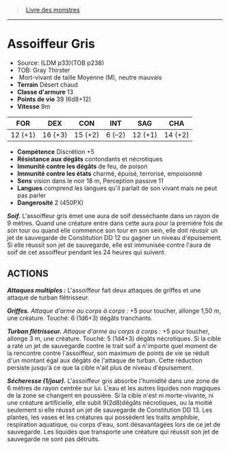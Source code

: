 ﻿> [Livre des monstres](tome_of_beasts.md)

---

# Assoiffeur Gris

- Source: (LDM p33)(TOB p238)
- TOB: Gray Thirster
-  Mort-vivant de taille Moyenne (M), neutre mauvais
- **Terrain** Désert chaud
- **Classe d'armure** 13
- **Points de vie** 39 (6d8+12)
- **Vitesse** 9m

|FOR|DEX|CON|INT|SAG|CHA|
|---|---|---|---|---|---|
|12 (+1)|16 (+3)|15 (+2)|6 (–2)|12 (+1)|14 (+2)|

- **Compétence** Discrétion +5
- **Résistance aux dégâts** contondants et nécrotiques
- **Immunité contre les dégâts** de feu, de poison
- **Immunité contre les états** charmé, épuisé, terrorisé, empoisonné
- **Sens** vision dans le noir 18 m, Perception passive 11
- **Langues** comprend les langues qu'il parlait de son vivant mais ne peut pas parler
- **Dangerosité** 2 (450PX)

**_Soif._** L'assoiffeur gris émet une aura de soif desséchante dans un rayon de 9 mètres. Quand une créature entre dans cette aura pour la première fois de son tour ou quand elle commence son tour en son sein, elle doit réussir un jet de sauvegarde de Constitution DD 12 ou gagner un niveau d'épuisement. Si elle réussit son jet de sauvegarde, elle est immunisée contre l'aura de soif de cet assoiffeur pendant les 24 heures qui suivent.

## ACTIONS

**_Attaques multiples :_** L'assoiffeur fait deux attaques de griffes et une attaque de turban flétrisseur.

**_Griffes._** _Attaque d'arme au corps à corps :_ +5 pour toucher, allonge 1,50 m, une créature. Touché: 6 (1d6+3) dégâts tranchants.

**_Turban flétrisseur._** _Attaque d'arme au corps à corps :_ +5 pour toucher, allonge 3 m, une créature. Touché: 5 (1d4+3) dégâts nécrotiques. Si la cible a raté un jet de sauvegarde contre le trait soif à n'importe quel moment de la rencontre contre l'assoiffeur, son maximum de points de vie se réduit d'un montant égal aux dégâts de l'attaque de turban. Cette réduction persiste jusqu'à ce que la cible n'ait plus de niveau d'épuisement.

**_Sécheresse (1/jour)._** L'assoiffeur gris absorbe l'humidité dans une zone de 6 mètres de rayon centrée sur lui. L'eau et les autres liquides non magiques de la zone se changent en poussière. Si la cible n'est ni morte-vivante, ni une créature artificielle, elle subit 9(2d8)dégâts nécrotiques, ou la moitié seulement si elle réussit un jet de sauvegarde de Constitution DD 13. Les plantes, les vases et les créatures qui possèdent les traits amphibie, respiration aquatique, ou corps d'eau, sont désavantagées lors de ce jet de sauvegarde. Les liquides que transporte une créature qui réussit son jet de sauvegarde ne sont pas détruits.

